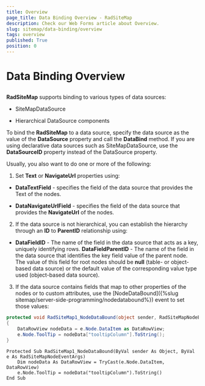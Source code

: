 ```yaml
---
title: Overview
page_title: Data Binding Overview - RadSiteMap
description: Check our Web Forms article about Overview.
slug: sitemap/data-binding/overview
tags: overview
published: True
position: 0
---
```


# Data Binding Overview

## 

**RadSiteMap** supports binding to various types of data sources:

* SiteMapDataSource

* Hierarchical DataSource components

To bind the **RadSiteMap** to a data source, specify the data source as the value of the **DataSource** property and call the **DataBind** method. If you are using declarative data sources such as SiteMapDataSource, use the **DataSourceID** property instead of the DataSource property.

Usually, you also want to do one or more of the following:

1. Set **Text** or **NavigateUrl** properties using:

* **DataTextField** - specifies the field of the data source that provides the Text of the nodes.

* **DataNavigateUrlField** - specifies the field of the data source that provides the **NavigateUrl** of the nodes.

2. If the data source is not hierarchical, you can establish the hierarchy through an **ID** to **ParentID** relationship using:

* **DataFieldID** - The name of the field in the data source that acts as a key, uniquely identifying rows. **DataFieldParentID** - The name of the field in the data source that identifies the key field value of the parent node. The value of this field for root nodes should be **null** (table- or object-based data source) or the default value of the corresponding value type used (object-based data source).

3. If the data source contains fields that map to other properties of the nodes or to custom attributes, use the [NodeDataBound]({%slug sitemap/server-side-programming/nodedatabound%}) event to set those values:


````C#
protected void RadSiteMap1_NodeDataBound(object sender, RadSiteMapNodeEventArgs e) 
{ 
    DataRowView nodeData = e.Node.DataItem as DataRowView; 
    e.Node.ToolTip = nodeData["tooltipColumn"].ToString(); 
}
````
````VB.NET
Protected Sub RadSiteMap1_NodeDataBound(ByVal sender As Object, ByVal e As RadSiteMapNodeEventArgs)
    Dim nodeData As DataRowView = TryCast(e.Node.DataItem, DataRowView)
    e.Node.ToolTip = nodeData("tooltipColumn").ToString()
End Sub
````


